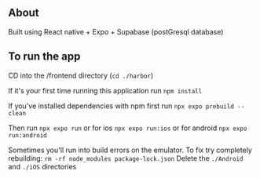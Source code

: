 ## About
Built using React native + Expo + Supabase (postGresql database)

## To run the app
CD into the /frontend directory (`cd ./harbor`)

If it's your first time running this application run `npm install`

If you've installed dependencies with npm first run
`npx expo prebuild --clean`

Then run
`npx expo run`
or for ios
`npx expo run:ios`
or for android
`npx expo run:android`

Sometimes you'll run into build errors on the emulator. To fix try completely rebuilding:
`rm -rf node_modules package-lock.json`
Delete the `./Android` and `./iOS` directories
